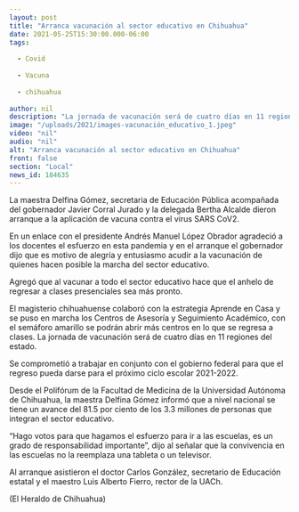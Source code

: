 ```yaml
---
layout: post
title: "Arranca vacunación al sector educativo en Chihuahua"
date: 2021-05-25T15:30:00.000-06:00
tags:
  
  - Covid
  
  - Vacuna
  
  - chihuahua
  
author: nil
description: "La jornada de vacunación será de cuatro días en 11 regiones del estado"
image: "/uploads/2021/images-vacunación_educativo_1.jpeg"
video: "nil"
audio: "nil"
alt: "Arranca vacunación al sector educativo en Chihuahua"
front: false
section: "Local"
news_id: 184635
---
```


La maestra Delfina Gómez, secretaria de Educación Pública acompañada del gobernador Javier Corral Jurado y la delegada Bertha Alcalde dieron arranque a la aplicación de vacuna contra el virus SARS CoV2.

En un enlace con el presidente Andrés Manuel López Obrador agradeció a los docentes el esfuerzo en esta pandemia y en el arranque el gobernador dijo que es motivo de alegría y entusiasmo acudir a la vacunación de quienes hacen posible la marcha del sector educativo.

Agregó que al vacunar a todo el sector educativo hace que el anhelo de regresar a clases presenciales sea más pronto.

El magisterio chihuahuense colaboró con la estrategia Aprende en Casa y se puso en marcha los Centros de Asesoría y Seguimiento Académico, con el semáforo amarillo se podrán abrir más centros en lo que se regresa a clases. La jornada de vacunación será de cuatro días en 11 regiones del estado.

Se comprometió a trabajar en conjunto con el gobierno federal para que el regreso pueda darse para el próximo ciclo escolar 2021-2022.

Desde el Polifórum de la Facultad de Medicina de la Universidad Autónoma de Chihuahua, la maestra Delfina Gómez informó que a nivel nacional se tiene un avance del 81.5 por ciento de los 3.3 millones de personas que integran el sector educativo.

“Hago votos para que hagamos el esfuerzo para ir a las escuelas, es un grado de responsabilidad importante”, dijo al señalar que la convivencia en las escuelas no la reemplaza una tableta o un televisor.

Al arranque asistieron el doctor Carlos González, secretario de Educación estatal y el maestro Luis Alberto Fierro, rector de la UACh.

(El Heraldo de Chihuahua)